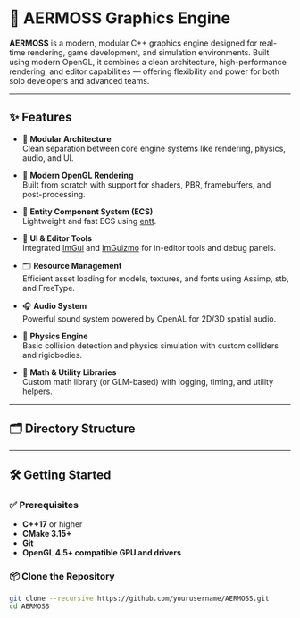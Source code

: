 # 🌿 AERMOSS Graphics Engine

**AERMOSS** is a modern, modular C++ graphics engine designed for real-time rendering, game development, and simulation environments. Built using modern OpenGL, it combines a clean architecture, high-performance rendering, and editor capabilities — offering flexibility and power for both solo developers and advanced teams.

---

## ✨ Features

- 🔧 **Modular Architecture**  
  Clean separation between core engine systems like rendering, physics, audio, and UI.

- 🚀 **Modern OpenGL Rendering**  
  Built from scratch with support for shaders, PBR, framebuffers, and post-processing.

- 🧱 **Entity Component System (ECS)**  
  Lightweight and fast ECS using [entt](https://github.com/skypjack/entt).

- 🎨 **UI & Editor Tools**  
  Integrated [ImGui](https://github.com/ocornut/imgui) and [ImGuizmo](https://github.com/CedricGuillemet/ImGuizmo) for in-editor tools and debug panels.

- 🗂️ **Resource Management**  
  Efficient asset loading for models, textures, and fonts using Assimp, stb, and FreeType.

- 🎧 **Audio System**  
  Powerful sound system powered by OpenAL for 2D/3D spatial audio.

- 🧲 **Physics Engine**  
  Basic collision detection and physics simulation with custom colliders and rigidbodies.

- 📐 **Math & Utility Libraries**  
  Custom math library (or GLM-based) with logging, timing, and utility helpers.

---

## 🗂️ Directory Structure


---

## 🛠️ Getting Started

### ✅ Prerequisites

- **C++17** or higher
- **CMake 3.15+**
- **Git**
- **OpenGL 4.5+ compatible GPU and drivers**

### 📦 Clone the Repository

```bash
git clone --recursive https://github.com/yourusername/AERMOSS.git
cd AERMOSS

